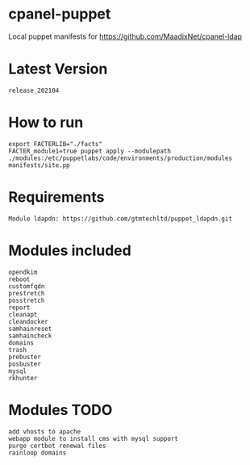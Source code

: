 # cpanel-puppet
Local puppet manifests for https://github.com/MaadixNet/cpanel-ldap

# Latest Version
    release_202104

# How to run

    export FACTERLIB="./facts"
    FACTER_module1=true puppet apply --modulepath ./modules:/etc/puppetlabs/code/environments/production/modules manifests/site.pp

# Requirements

    Module ldapdn: https://github.com/gtmtechltd/puppet_ldapdn.git

# Modules included

    opendkim
    reboot
    customfqdn
    prestretch
    posstretch
    report
    cleanapt
    cleandocker
    samhainreset
    samhaincheck
    domains
    trash
    prebuster
    posbuster
    mysql
    rkhunter

# Modules TODO

    add vhosts to apache
    webapp module to install cms with mysql support
    purge certbot renewal files
    rainloop domains

